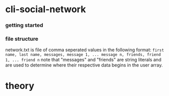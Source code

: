 # cli-social-network

### getting started

### file structure
network.txt is file of comma seperated values in the following format:
`first name, last name, messages, message 1, ... message n, friends, friend 1, ... friend n`
note that "messages" and "friends" are string literals and are used to determine where their respective data begins in the user array.


# theory
